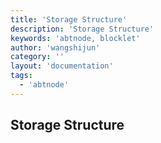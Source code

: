 ```yaml
---
title: 'Storage Structure'
description: 'Storage Structure'
keywords: 'abtnode, blocklet'
author: 'wangshijun'
category: ''
layout: 'documentation'
tags:
  - 'abtnode'
---
```


## Storage Structure

[//]: # (TODO: Finish Document)
